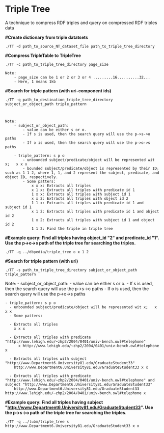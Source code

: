 # Triple Tree
A technique to compress RDF triples and query on compressed RDF triples data

**#Create dictionary from triple datatsets**

	./TT -d path_to_source_NT_dataset_file path_to_triple_tree_directory


**#Compress TripleTable to TripleTree**

	./TT -c path_to_triple_tree_directory page_size
	
	Note: 
		- page_size can be 1 or 2 or 3 or 4 .........16..........32...
		- Here, 1 means 1kb
	
	


**#Search for triple pattern (with uri-component ids)**

	./TT -q path_to_destination_triple_tree_directory subject_or_object_path triple_pattern


 
	Note: 
		- subject_or_object_path: 
			- value can be either s or o. 
			- If s is used, then the search query will use the p->s->o paths
			- If o is used, then the search query will use the p->o->s paths
			
		- triple_pattern: s p o
			- unbounded subject/predicate/object will be represented wit x;   x x x
			- bounded subject/predicate/object is represented by their ID; such as 1 1 2, where 1, 1, and 2 represent the subject, predicate, and object ID, respectively.
			- Some patters: 
				x x x: Extracts all triples
				x 1 x: Extracts all triples with predicate id 1
				1 x x: Extracts all triples with subject id 1
				x x 2: Extracts all triples with object id 2
				1 1 x: Extracts all triples with predicate id 1 and subject id 1
				x 1 2: Extracts all triples with predicate id 1 and object id 2
				1 x 2: Extracts all triples with subject id 1 and object id 2
				1 1 2: Find the triple in triple tree

**#Example query: 	Find all triples having object_id "2" and predicate_id "1". Use the p->o->s path of the triple tree for searching the triples.**
 
    ./TT -q ../dbpedia/triple_tree o x 1 2	




**#Search for triple pattern (with uri)**

	./TT -s path_to_triple_tree_directory subject_or_object_path triple_pattern

  Note: 
    - subject_or_object_path: 
      - value can be either s or o. 
      - If s is used, then the search query will use the p->s->o paths
      - If o is used, then the search query will use the p->o->s paths
      
    - triple_pattern: s p o
      - unbounded subject/predicate/object will be represented wit x;   x x x
      - Some patters: 
   
      - Extracts all triples 
        x x x
  
      - Extracts all triples with predicate "http://www.lehigh.edu/~zhp2/2004/0401/univ-bench.owl#telephone" 
          x http://www.lehigh.edu/~zhp2/2004/0401/univ-bench.owl#telephone x
          
      - Extracts all triples with subject "http://www.Department6.University81.edu/GraduateStudent33"
        http://www.Department6.University81.edu/GraduateStudent33 x x
        
      - Extracts all triples with predicate "http://www.lehigh.edu/~zhp2/2004/0401/univ-bench.owl#telephone" and subject "http://www.Department6.University81.edu/GraduateStudent33"
        http://www.Department6.University81.edu/GraduateStudent33 http://www.lehigh.edu/~zhp2/2004/0401/univ-bench.owl#telephone x



**#Example query: 	Find all triples having subject "http://www.Department6.University81.edu/GraduateStudent33". Use the p->s->o path of the triple tree for searching the triples.**
		
    ./TT -q ../lubm/triple_tree s http://www.Department6.University81.edu/GraduateStudent33 x x


  
